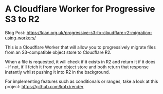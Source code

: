 # A Cloudflare Worker for Progressive S3 to R2 

Blog Post: https://kian.org.uk/progressive-s3-to-cloudflare-r2-migration-using-workers/

This is a Cloudflare Worker that will allow you to progressively migrate files from an S3-compatible object store
to Cloudflare R2.

When a file is requested, it will check if it exists in R2 and return it if it does - if not, it'll fetch it from
your object store and both return that response instantly whilst pushing it into R2 in the background.

For implementing features such as conditionals or ranges, take a look at this project: https://github.com/kotx/render
